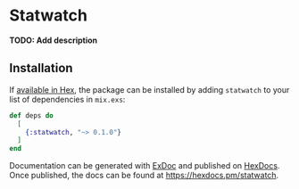 # Statwatch

**TODO: Add description**

## Installation

If [available in Hex](https://hex.pm/docs/publish), the package can be installed
by adding `statwatch` to your list of dependencies in `mix.exs`:

```elixir
def deps do
  [
    {:statwatch, "~> 0.1.0"}
  ]
end
```

Documentation can be generated with [ExDoc](https://github.com/elixir-lang/ex_doc)
and published on [HexDocs](https://hexdocs.pm). Once published, the docs can
be found at <https://hexdocs.pm/statwatch>.

